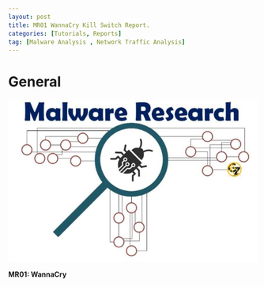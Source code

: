 ```yaml
---
layout: post
title: MR01 WannaCry Kill Switch Report.
categories: [Tutorials, Reports]
tag: [Malware Analysis , Network Traffic Analysis] 
---
```


# General 

![003.jpeg](/assets/images/malware-analysis/Aspose.Words.e39fe440-01ef-47b9-8fa2-5ff88860777d.003.jpeg)


<a name="_page2_x33.00_y78.92"></a>**MR01: WannaCry**  
